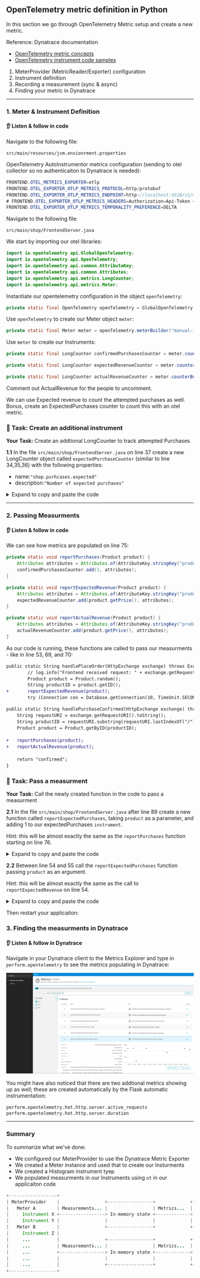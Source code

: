 ## OpenTelemetry metric definition in Python

In this section we go through OpenTelemetry Metric setup and create a new metric. 

Reference: Dynatrace documentation
- [OpenTelemetry metric concepts](https://www.dynatrace.com/support/help/shortlink/opentelemetry-metric-concepts)
- [OpenTelemetry instrument code samples](https://www.dynatrace.com/support/help/shortlink/opentelemetry-instrument-examples)

1. MeterProvider (MetricReader/Exporter) configuration
1. Instrument definition
1. Recording a measurement (sync & async)
1. Finding your metric in Dynatrace

---

### 1. Meter & Instrument Definition
#### 👂 Listen & follow in code

Navigate to the following file:

```
src/main/resources/jvm.envionrment.properties
```

OpenTelemetry AutoInstrumentor metrics configuration (sending to otel collector so no authenticaiton to Dynatrace is needed):

```java
FRONTEND.OTEL_METRICS_EXPORTER=otlp
FRONTEND.OTEL_EXPORTER_OTLP_METRICS_PROTOCOL=http/protobuf
FRONTEND.OTEL_EXPORTER_OTLP_METRICS_ENDPOINT=http://localhost:4318/v1/metrics
# FRONTEND.OTEL_EXPORTER_OTLP_METRICS_HEADERS=Authorization=Api-Token <token>
FRONTEND.OTEL_EXPORTER_OTLP_METRICS_TEMPORALITY_PREFERENCE=DELTA
```

Navigate to the following file:

```
src/main/shop/FrontendServer.java
```

We start by importing our otel libraries:

```java
import io.opentelemetry.api.GlobalOpenTelemetry;
import io.opentelemetry.api.OpenTelemetry;
import io.opentelemetry.api.common.AttributeKey;
import io.opentelemetry.api.common.Attributes;
import io.opentelemetry.api.metrics.LongCounter;
import io.opentelemetry.api.metrics.Meter;
```

Instantiate our opentelemetry configuration in the object `openTelemetry`:

```java
private static final OpenTelemetry openTelemetry = GlobalOpenTelemetry.get();
```

Use `openTelemetry` to create our Meter object `meter`:

```java
private static final Meter meter = openTelemetry.meterBuilder("manual-instrumentation").setInstrumentationVersion("1.0.0").build();
```

Use `meter` to create our Instruments:

```java
private static final LongCounter confirmedPurchasesCounter = meter.counterBuilder("shop.purchases.confirmed").setDescription("Number of confirmed purchases").build();
```
```java
private static final LongCounter expectedRevenueCounter = meter.counterBuilder("shop.revenue.expected").setDescription("Expected revenue in dollar").build();
```
```java
private static final LongCounter actualRevenueCounter = meter.counterBuilder("shop.revenue.actual").setDescription("Actual revenue in dollar").build();
```

Comment out ActualRevenue for the people to uncomment.

We can use Expected revenue to count the attempted purchases as well. Bonus, create an ExpectedPurchases counter to count this with an otel metric. 

### 📌 Task: Create an additional instrument

**Your Task:** Create an addtional LongCounter to track attempted Purchases

**1.1** In the file `src/main/shop/FrontendServer.java` on line 37 create a new LongCounter object called `expectedPurchaseCounter` (similar to line 34,35,36) with the following properties:
- name:`"shop.purhcases.expected"`
- description:`"Number of expected purchases"`

<details>
  <summary>Expand to copy and paste the code</summary>

  ```java
private static final LongCounter attemptedPurchases = meter.counterBuilder("shop.purhcases.attempted").setDescription("Number of attempted purchases").build();
  ```
</details>

---

### 2. Passing Measurments 
#### 👂 Listen & follow in code

We can see how metrics are populated on line 75:

```java
private static void reportPurchases(Product product) {
    Attributes attributes = Attributes.of(AttributeKey.stringKey("product"), product.getName());
    confirmedPurchasesCounter.add(1, attributes);
}
```
```java
private static void reportExpectedRevenue(Product product) {
    Attributes attributes = Attributes.of(AttributeKey.stringKey("product"), product.getName());
    expectedRevenueCounter.add(product.getPrice(), attributes);
}	
```
```java
private static void reportActualRevenue(Product product) {
    Attributes attributes = Attributes.of(AttributeKey.stringKey("product"), product.getName());
    actualRevenueCounter.add(product.getPrice(), attributes);
}
```

As our code is running, these functions are called to pass our measurments - like in line 53, 69, and 70:

```diff
public static String handlePlaceOrder(HttpExchange exchange) throws Exception {
		// log.info("Frontend received request: " + exchange.getRequestURI().toString());
		Product product = Product.random();
		String productID = product.getID();
+		reportExpectedRevenue(product);
		try (Connection con = Database.getConnection(10, TimeUnit.SECONDS)) {...
```
```diff
public static String handlePurchaseConfirmed(HttpExchange exchange) throws Exception {
	String requestURI = exchange.getRequestURI().toString();
	String productID = requestURI.substring(requestURI.lastIndexOf("/") + 1);
	Product product = Product.getByID(productID);

+	reportPurchases(product);
+	reportActualRevenue(product);

	return "confirmed";
}
```
### 📌 Task: Pass a measurment 

**Your Task:** Call the newly created function in the code to pass a measurment

**2.1** In the file `src/main/shop/FrontendServer.java` after line 89 create a new function called `reportExpectedPurchases`, taking `product` as a parameter, and adding 1 to our expectedPurchases `instrument`.

Hint: this will be almost exactly the same as the `reportPurchases` function starting on line 76. 

<details>
  <summary>Expand to copy and paste the code</summary>

  ```java
	private static void reportExpectedPurchases(Product product) {
        Attributes attributes = Attributes.of(AttributeKey.stringKey("product"), product.getName());
        expectedPurchasesCounter.add(1, attributes);
	}
  ```
</details>

**2.2** Between line 54 and 55 call the `reportExpectedPurchases` function passing `product` as an argument. 

Hint: this will be almost exactly the same as the call to `reportExpectedRevenue` on line 54. 

<details>
  <summary>Expand to copy and paste the code</summary>

  ```java
		reportExpectedPurchases(product);
  ```
</details>

Then restart your applicaiton:

<gif of restarting application >

### 3. Finding the measurments in Dynatrace
#### 👂 Listen & follow in Dynatrace

Navigate in your Dynatrace client to the Metrics Explorer and type in `perform.opentelemetry` to see the metrics populating in Dynatrace:

![Meter Instrument Types](../../../assets/images/03-02-metric_browser.png)

You might have also noticed that there are two addtional metrics showing up as well; these are created automatically by the Flask automatic instrumentation: 

```
perform.opentelemetry.hot.http.server.active_requests
perform.opentelemetry.hot.http.server.duration
```
---

### Summary

To summarize what we've done:
- We configured our MeterProvider to use the Dynatrace Metric Exporter
- We created a Meter instance and used that to create our Insturments
- We created a Histogram instrument tyep
- We populated measurments in our Instruments using `ot` in our applicaiton code

```java
+------------------+
| MeterProvider    |                 +-----------------+             +--------------+
|   Meter A        | Measurements... |                 | Metrics...  |              |
|     Instrument X +-----------------> In-memory state +-------------> MetricReader |
|     Instrument Y |                 |                 |             |              |
|   Meter B        |                 +-----------------+             +--------------+
|     Instrument Z |
|     ...          |                 +-----------------+             +--------------+
|     ...          | Measurements... |                 | Metrics...  |              |
|     ...          +-----------------> In-memory state +-------------> MetricReader |
|     ...          |                 |                 |             |              |
|     ...          |                 +-----------------+             +--------------+
+------------------+
```

